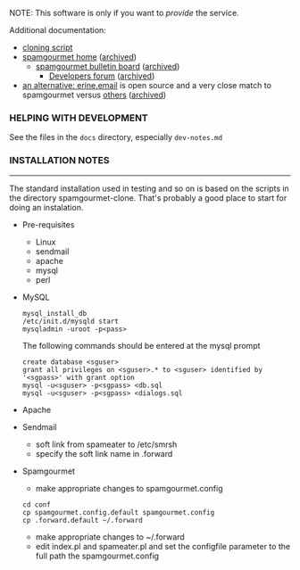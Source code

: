 NOTE: This software is only if you want to _provide_ the service.

Additional documentation:

- [cloning script][clone-script]
- [spamgourmet home][spam-home] ([archived][spam-home-arch])
  - [spamgourmet bulletin board][spam-bbs] ([archived][spam-bbs-arch])
    - [Developers forum][spam-bbs-dev] ([archived][spam-bbs-dev-arch])
- [an alternative: erine.email](https://gitlab.com/mdavranche/erine.email) is open source and a very close match to spamgourmet versus [others](https://bbs.spamgourmet.com/viewtopic.php?f=7&t=1786) ([archived](https://web.archive.org/web/20190821185327/https://bbs.spamgourmet.com/viewtopic.php?f=7&t=1786))

[clone-script]: https://github.com/vasile-gh/spamgourmet-clone
[spam-home]: https://www.spamgourmet.com/index.pl
[spam-home-arch]: https://web.archive.org/web/*/www.spamgourmet.com
[spam-bbs]: https://bbs.spamgourmet.com/index.php
[spam-bbs-arch]: https://web.archive.org/web/*/https://bbs.spamgourmet.com/index.php
[spam-bbs-dev]: https://bbs.spamgourmet.com/viewforum.php?f=2
[spam-bbs-dev-arch]: https://web.archive.org/web/*/https://bbs.spamgourmet.com/viewforum.php?f=2

### HELPING WITH DEVELOPMENT

See the files in the `docs` directory, especially `dev-notes.md`

### INSTALLATION NOTES

---

The standard installation used in testing and so on is based on the
scripts in the directory spamgourmet-clone. That's probably a good
place to start for doing an instalation.

- Pre-requisites

  - Linux
  - sendmail
  - apache
  - mysql
  - perl

- MySQL

  ```
  mysql_install_db
  /etc/init.d/mysqld start
  mysqladmin -uroot -p<pass>
  ```

  The following commands should be entered at the mysql prompt

  ```
  create database <sguser>
  grant all privileges on <sguser>.* to <sguser> identified by '<sgpass>' with grant option
  mysql -u<sguser> -p<sgpass> <db.sql
  mysql -u<sguser> -p<sgpass> <dialogs.sql
  ```

- Apache

- Sendmail

  - soft link from spameater to /etc/smrsh
  - specify the soft link name in .forward

- Spamgourmet

  - make appropriate changes to spamgourmet.config
    &nbsp;

  ```
  cd conf
  cp spamgourmet.config.default spamgourmet.config
  cp .forward.default ~/.forward
  ```

  - make appropriate changes to ~/.forward
  - edit index.pl and spameater.pl and set the configfile parameter to the full path the spamgourmet.config
